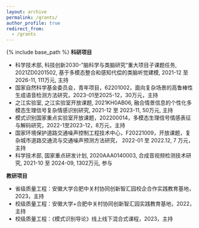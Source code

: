 ```yaml
---
layout: archive
permalink: /grants/
author_profile: true
redirect_from:
  - /grants
---
```

<!-- Google tag (gtag.js) -->
<script async src="https://www.googletagmanager.com/gtag/js?id=G-T0S164QJL9"></script>
<script>
  window.dataLayer = window.dataLayer || [];
  function gtag(){dataLayer.push(arguments);}
  gtag('js', new Date());

  gtag('config', 'G-T0S164QJL9');
</script>
{% include base_path %}
**科研项目**
* 科学技术部, 科技创新2030-”脑科学与类脑研究“重大项目子课题任务, 2021ZD0201502, 基于多模态整合和感知代偿的类脑听觉建模, 2021-12 至 2026-11, 111万元, 主持
* 国家自然科学基金委员会，青年项目，62201002，面向复杂场景的高鲁棒性生成语音检测方法研究，2023-01至2025-12，30万元，主持
* 之江实验室, 之江实验室开放课题, 2021KH0AB06, 融合情景信息的个性化多模态生理信号复杂情感识别研究, 2021-12 至 2023-11, 50万元, 主持
* 模式识别国家重点实验室开放课题，202200014，多模态生理信号情感表征与解码研究，2022-1至2023-12，8万元，主持
* 国家环境保护道路交通噪声控制工程技术中心，F20221009，开放课题，复杂城市道路交通流与交通噪声预测方法研究， 2022-01 至 2022.12, 7 万元，主持
*  科学技术部, 国家重点研发计划, 2020AAA0140003, 合成音视频检测技术研究, 2021-10 至 2024-09, 1302万元, 参与

**教研项目**
* 省级质量工程：安徽大学合肥中关村协同创新智汇园校企合作实践教育基地，2023，主持
* 校级质量工程：安徽大学+合肥中关村协同创新智汇园实践教育基地，2022，主持
* 校级质量工程：《模式识别导论》线上线下混合式课程，2023，主持
